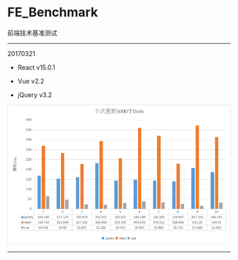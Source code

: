# FE_Benchmark
前端技术基准测试

---

20170321

* React v15.0.1

* Vue v2.2

* jQuery v3.2

![benchmark20170321](./20170321/table.png)



---

